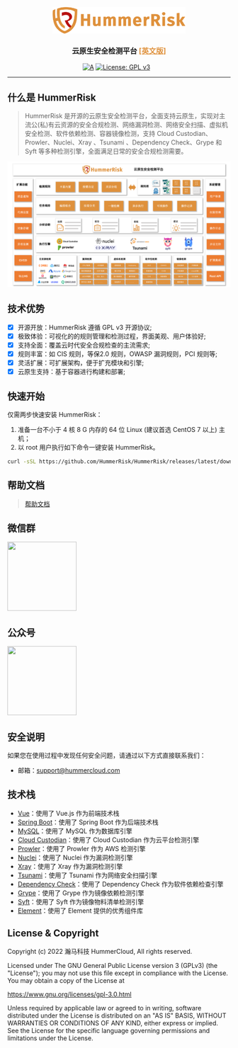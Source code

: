 <p align="center">
    <a href="https://docs.hummerrisk.com">
        <img src="./frontend/src/assets/img/logo/logo-dark.png" alt="HummerRisk" width="300"/>
    </a>
</p>
<h3 align="center">
    云原生安全检测平台 
    <a href="https://github.com/hummerrisk/hummerrisk/blob/master/README_EN.md" style="color: #df913c;">[英文版]</a>
</h3>

<p align="center">
    <a href="https://www.codacy.com/gh/hummerrisk/hummerrisk/dashboardutm_source=github.com&amp;utm_medium=referral&amp;utm_content=hummerrisk/hummerrisk&amp;utm_campaign=Badge_Grade"><img src="https://app.codacy.com/project/badge/Grade/3331d2c045ae4d0ba1fd8fdd623186e7" alt="A"/></a>
    <a href="https://www.gnu.org/licenses/old-licenses/gpl-3.0"><img src="https://img.shields.io/github/license/hummerrisk/hummerrisk?color=%231890FF&style=flat-square" alt="License: GPL v3"></a>
    <a href="https://github.com/hummerrisk/hummerrisk/releases/latest"><img src="https://img.shields.io/github/v/release/hummerrisk/hummerrisk" alt=""></a>
    <a href="https://github.com/hummerrisk/hummerrisk"><img src="https://img.shields.io/github/stars/hummerrisk/hummerrisk?color=%231890FF&style=flat-square" alt=""></a>
    <a href="https://github.com/hummerrisk/hummerrisk/releases"><img src="https://img.shields.io/github/downloads/hummerrisk/hummerrisk/total" alt=""></a>
</p>
<hr/>

## 什么是 HummerRisk

> HummerRisk 是开源的云原生安全检测平台，全面支持云原生，实现对主流公(私)有云资源的安全合规检测、网络漏洞检测、网络安全扫描、虚拟机安全检测、软件依赖检测、容器镜像检测，支持 Cloud Custodian、Prowler、Nuclei、Xray 、Tsunami 、Dependency Check、Grype 和 Syft 等多种检测引擎，全面满足日常的安全合规检测需要。

![架构](./frontend/src/assets/img/readme/architecturev.png)

## 技术优势

- [x] 开源开放：HummerRisk 遵循 GPL v3 开源协议;
- [x] 极致体验：可视化的的规则管理和检测过程，界面美观、用户体验好;
- [x] 支持全面：覆盖云时代安全合规检查的主流需求;
- [x] 规则丰富：如 CIS 规则，等保2.0 规则，OWASP 漏洞规则，PCI 规则等;  
- [x] 灵活扩展：可扩展架构，便于扩充模块和引擎;
- [x] 云原生支持：基于容器进行构建和部署;

## 快速开始

仅需两步快速安装 HummerRisk：

1.  准备一台不小于 4 核 8 G 内存的 64 位 Linux (建议首选 CentOS 7 以上) 主机；
2.  以 root 用户执行如下命令一键安装 HummerRisk。

```sh
curl -sSL https://github.com/HummerRisk/HummerRisk/releases/latest/download/quick_start.sh | sh
```
## 帮助文档

> [帮助文档](https://docs.hummercloud.com)

## 微信群

<img src="http://hummerrisk-1312321453.cos.ap-beijing.myqcloud.com/contact_me_qr.png" width="156" height="156" alt="">

## 公众号

<img src="http://hummerrisk-1312321453.cos.ap-beijing.myqcloud.com/qrcode_gongzhonghao.jpeg" width="156" height="156" alt="">

## 安全说明

如果您在使用过程中发现任何安全问题，请通过以下方式直接联系我们：

- 邮箱：support@hummercloud.com

## 技术栈

- [Vue](https://vuejs.org/)：使用了 Vue.js 作为前端技术栈
- [Spring Boot](https://www.tutorialspoint.com/spring_boot/spring_boot_introduction.htm)：使用了 Spring Boot 作为后端技术栈
- [MySQL](https://www.mysql.com/)：使用了 MySQL 作为数据库引擎
- [Cloud Custodian](https://cloudcustodian.io/)：使用了 Cloud Custodian 作为云平台检测引擎
- [Prowler](https://prowler.pro/)：使用了 Prowler 作为 AWS 检测引擎
- [Nuclei](https://nuclei.projectdiscovery.io/)：使用了 Nuclei 作为漏洞检测引擎
- [Xray](https://xray.cool/)：使用了 Xray 作为漏洞检测引擎
- [Tsunami](https://github.com/google/tsunami-security-scanner/blob/master/docs/index.md)：使用了 Tsunami 作为网络安全扫描引擎
- [Dependency Check](https://jeremylong.github.io/DependencyCheck/)：使用了 Dependency Check 作为软件依赖检查引擎
- [Grype](https://github.com/anchore/grype)：使用了 Grype 作为镜像依赖检测引擎
- [Syft](https://github.com/anchore/syft)：使用了 Syft 作为镜像物料清单检测引擎
- [Element](https://element.eleme.cn/#/)：使用了 Element 提供的优秀组件库

## License & Copyright

Copyright (c) 2022 瀚马科技 HummerCloud, All rights reserved.

Licensed under The GNU General Public License version 3 (GPLv3) (the "License"); you may not use this file except in compliance with the License. You may obtain a copy of the License at

https://www.gnu.org/licenses/gpl-3.0.html

Unless required by applicable law or agreed to in writing, software distributed under the License is distributed on an "AS IS" BASIS, WITHOUT WARRANTIES OR CONDITIONS OF ANY KIND, either express or implied. See the License for the specific language governing permissions and limitations under the License.

